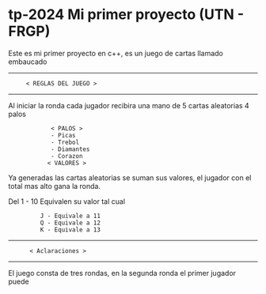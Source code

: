 # tp-2024 Mi primer proyecto (UTN - FRGP)
Este es mi primer proyecto en c++, es un juego de cartas llamado embaucado

---------------------------------------
         < REGLAS DEL JUEGO >
---------------------------------------

Al iniciar la ronda cada jugador recibira
una mano de 5 cartas aleatorias 4 palos

                < PALOS >
                - Picas
                - Trebol
                - Diamantes
                - Corazon
               < VALORES >

Ya generadas las cartas aleatorias se suman
sus valores, el jugador con el total mas alto
gana la ronda.

 Del 1 - 10 Equivalen su valor tal cual
 
             J - Equivale a 11
             Q - Equivale a 12
             K - Equivale a 13
             
---------------------------------------
          < Aclaraciones >
---------------------------------------
El juego consta de tres rondas, en la segunda ronda
el primer jugador puede
